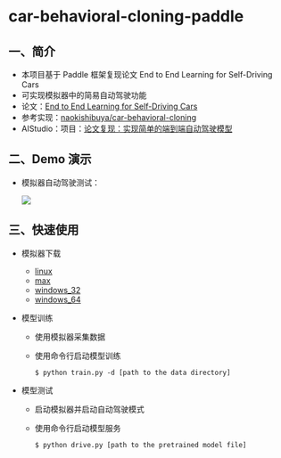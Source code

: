 # car-behavioral-cloning-paddle
## 一、简介
* 本项目基于 Paddle 框架复现论文 End to End Learning for Self-Driving Cars
* 可实现模拟器中的简易自动驾驶功能
* 论文：[End to End Learning for Self-Driving Cars](https://arxiv.org/abs/1604.07316)
* 参考实现：[naokishibuya/car-behavioral-cloning](https://github.com/naokishibuya/car-behavioral-cloning)
* AIStudio：项目：[论文复现：实现简单的端到端自动驾驶模型](https://aistudio.baidu.com/aistudio/projectdetail/2253679)

## 二、Demo 演示
* 模拟器自动驾驶测试：

  ![](https://img-blog.csdnimg.cn/f11007092340466e8a64155ce0283141.gif)

## 三、快速使用
* 模拟器下载
  * [linux](https://d17h27t6h515a5.cloudfront.net/topher/2016/November/5831f0f7_simulator-linux/simulator-linux.zip)
  * [max](https://d17h27t6h515a5.cloudfront.net/topher/2016/November/5831f290_simulator-macos/simulator-macos.zip)
  * [windows_32](https://d17h27t6h515a5.cloudfront.net/topher/2016/November/5831f4b6_simulator-windows-32/simulator-windows-32.zip)
  * [windows_64](https://d17h27t6h515a5.cloudfront.net/topher/2016/November/5831f3a4_simulator-windows-64/simulator-windows-64.zip)

* 模型训练
  * 使用模拟器采集数据
  * 使用命令行启动模型训练

    ```shell
    $ python train.py -d [path to the data directory]
    ```

* 模型测试
  * 启动模拟器并启动自动驾驶模式
  * 使用命令行启动模型服务

    ```shell
    $ python drive.py [path to the pretrained model file]
    ```

